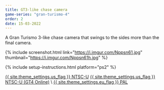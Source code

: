 ```yaml
---
title: GT3-like chase camera
game-series: "gran-turismo-4"
order: 2
date: 15-03-2022
---
```


A Gran Turismo 3-like chase camera that swings to the sides more than the final camera.

{% include screenshot.html link="https://i.imgur.com/Nppsn61.jpg" thumbnail="https://i.imgur.com/Nppsn61h.jpg" %}

{% include setup-instructions.html platform="ps2" %}

<a href="https://github.com/CookiePLMonster/Console-Cheat-Codes/blob/master/PS2/Gran%20Turismo%204/GT3%20style%20camera/77E61C8A_gt3cam.pnach" class="button" role="button" target="_blank">{{ site.theme_settings.us_flag }} NTSC-U</a>
<a href="https://github.com/CookiePLMonster/Console-Cheat-Codes/blob/master/PS2/Gran%20Turismo%204%20Online/GT3%20style%20camera/32A1C752_gt3cam.pnach" class="button" role="button" target="_blank">{{ site.theme_settings.us_flag }} NTSC-U (GT4 Online)</a> \\
<a href="https://github.com/CookiePLMonster/Console-Cheat-Codes/blob/master/PS2/Gran%20Turismo%204/GT3%20style%20camera/44A61C8F_gt3cam.pnach" class="button" role="button" target="_blank">{{ site.theme_settings.eu_flag }} PAL</a>
